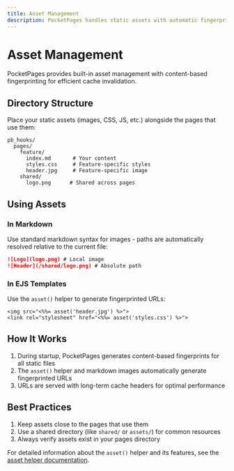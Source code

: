 ```yaml
---
title: Asset Management
description: PocketPages handles static assets with automatic fingerprinting and cache invalidation.
---
```


# Asset Management

PocketPages provides built-in asset management with content-based fingerprinting for efficient cache invalidation.

## Directory Structure

Place your static assets (images, CSS, JS, etc.) alongside the pages that use them:

```
pb_hooks/
  pages/
    feature/
      index.md       # Your content
      styles.css     # Feature-specific styles
      header.jpg     # Feature-specific image
    shared/
      logo.png      # Shared across pages
```

## Using Assets

### In Markdown

Use standard markdown syntax for images - paths are automatically resolved relative to the current file:

```markdown
![Logo](logo.png) # Local image
![Header](/shared/logo.png) # Absolute path
```

### In EJS Templates

Use the `asset()` helper to generate fingerprinted URLs:

```ejs
<img src="<%%= asset('header.jpg') %>">
<link rel="stylesheet" href="<%%= asset('styles.css') %>">
```

## How It Works

1. During startup, PocketPages generates content-based fingerprints for all static files
2. The `asset()` helper and markdown images automatically generate fingerprinted URLs
3. URLs are served with long-term cache headers for optimal performance

## Best Practices

1. Keep assets close to the pages that use them
2. Use a shared directory (like `shared/` or `assets/`) for common resources
3. Always verify assets exist in your pages directory

For detailed information about the `asset()` helper and its features, see the [asset helper documentation](/docs-next/request-context/asset).

